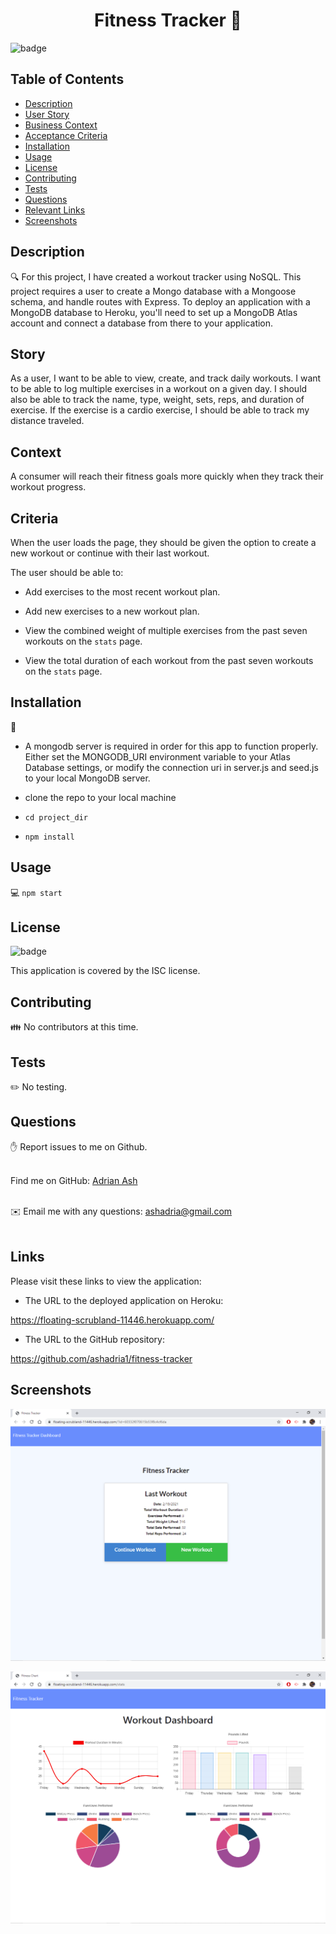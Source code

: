 

<h1 align="center">Fitness Tracker 👋</h1>

![badge](https://img.shields.io/badge/license-ISC-brightgreen)<br />

## Table of Contents
- [Description](#Description)
- [User Story](#Story)
- [Business Context](#Context)
- [Acceptance Criteria](#Criteria)
- [Installation](#Installation)
- [Usage](#Usage)
- [License](#License)
- [Contributing](#Contributors)
- [Tests](#Tests)
- [Questions](#Issues)
- [Relevant Links](#Links)
- [Screenshots](#Screenshots)

## Description
🔍 For this project, I have created a workout tracker using NoSQL. This project requires a user to create a Mongo database with a Mongoose schema, and handle routes with Express.  To deploy an application with a MongoDB database to Heroku, you'll need to set up a MongoDB Atlas account and connect a database from there to your application.

## Story

As a user, I want to be able to view, create, and track daily workouts.  I want to be able to log multiple exercises in a workout on a given day.  I should also be able to track the name, type, weight, sets, reps, and duration of exercise.  If the exercise is a cardio exercise, I should be able to track my distance traveled.

## Context

A consumer will reach their fitness goals more quickly when they track their workout progress.

## Criteria

When the user loads the page, they should be given the option to create a new workout or continue with their last workout.

The user should be able to:

* Add exercises to the most recent workout plan.

* Add new exercises to a new workout plan.

* View the combined weight of multiple exercises from the past seven workouts on the `stats` page.

* View the total duration of each workout from the past seven workouts on the `stats` page.


## Installation
💾 
* A mongodb server is required in order for this app to function properly.  Either set the MONGODB_URI environment variable to your Atlas Database settings, or modify the connection uri in server.js and seed.js to your local MongoDB server.

* clone the repo to your local machine
* `cd project_dir`
* `npm install`

## Usage
💻 `npm start`

## License
![badge](https://img.shields.io/badge/license-ISC-brightgreen)
<br />

This application is covered by the ISC license. 

## Contributing
👪 No contributors at this time.

## Tests
✏️ No testing.

## Questions
✋ Report issues to me on Github.<br />
<br />

Find me on GitHub: [Adrian Ash](https://github.com/ashadria1)<br />
<br />

✉️ Email me with any questions: ashadria@gmail.com<br /><br />

## Links

Please visit these links to view the application:

* The URL to the deployed application on Heroku:

https://floating-scrubland-11446.herokuapp.com/


* The URL to the GitHub repository:

https://github.com/ashadria1/fitness-tracker

## Screenshots

![Screenshot of input page.](assets/Screenshot1.png?raw=true "Screenshot of input page.")
<br />

![Screenshot of fitness dashboard.](assets/Screenshot2.png?raw=true "Screenshot of fitness dashboard.")
